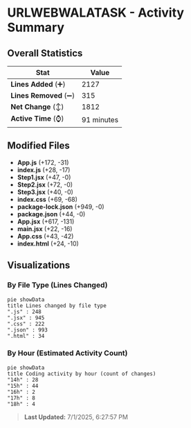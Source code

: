 # URLWEBWALATASK - Activity Summary 

## Overall Statistics

| Stat                   | Value                                                             |
| ---------------------- | ----------------------------------------------------------------- |
| **Lines Added** (➕)   | 2127                                          |
| **Lines Removed** (➖) | 315                                        |
| **Net Change** (↕)    | 1812                |
| **Active Time** (⌚)   | 91 minutes |


## Modified Files
- **App.js** (+172, -31)
- **index.js** (+28, -17)
- **Step1.jsx** (+47, -0)
- **Step2.jsx** (+72, -0)
- **Step3.jsx** (+40, -0)
- **index.css** (+69, -68)
- **package-lock.json** (+949, -0)
- **package.json** (+44, -0)
- **App.jsx** (+617, -131)
- **main.jsx** (+22, -16)
- **App.css** (+43, -42)
- **index.html** (+24, -10)

## Visualizations

### By File Type (Lines Changed)

```mermaid
pie showData
title Lines changed by file type
".js" : 248
".jsx" : 945
".css" : 222
".json" : 993
".html" : 34
```

### By Hour (Estimated Activity Count)

```mermaid
pie showData
title Coding activity by hour (count of changes)
"14h" : 28
"15h" : 44
"16h" : 2
"17h" : 8
"18h" : 4
```


> **Last Updated:** 7/1/2025, 6:27:57 PM